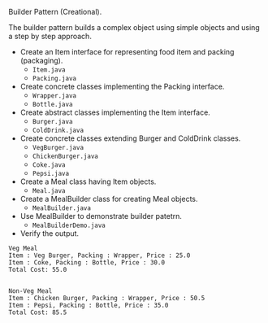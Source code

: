 Builder Pattern (Creational).

The builder pattern builds a complex object using simple objects and using a step by step approach.

* Create an Item interface for representing food item and packing (packaging).
  * `Item.java`
  * `Packing.java`
* Create concrete classes implementing the Packing interface.
  * `Wrapper.java`
  * `Bottle.java`
* Create abstract classes implementing the Item interface.
  * `Burger.java`
  * `ColdDrink.java`
* Create concrete classes extending Burger and ColdDrink classes.
  * `VegBurger.java`
  * `ChickenBurger.java`
  * `Coke.java`
  * `Pepsi.java`
* Create a Meal class having Item objects.
  * `Meal.java`
* Create a MealBuilder class for creating Meal objects.
  * `MealBuilder.java`
* Use MealBuilder to demonstrate builder patetrn.
  * `MealBuilderDemo.java`
* Verify the output.
```
Veg Meal
Item : Veg Burger, Packing : Wrapper, Price : 25.0
Item : Coke, Packing : Bottle, Price : 30.0
Total Cost: 55.0


Non-Veg Meal
Item : Chicken Burger, Packing : Wrapper, Price : 50.5
Item : Pepsi, Packing : Bottle, Price : 35.0
Total Cost: 85.5
```
